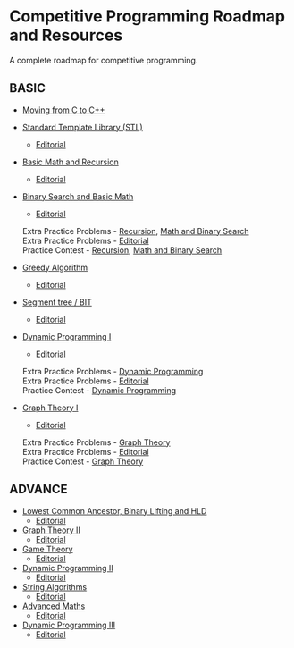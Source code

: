 # Competitive Programming Roadmap and Resources
A complete roadmap for competitive programming.

## BASIC

- [Moving from C to C++](/Basic/moving-from-c-to-cpp.md)
- [Standard Template Library (STL)](/Basic/stl-cpp.md)
  - [Editorial](/Basic/stl-recursive-and-basic-math-editorials.md)
- [Basic Math and Recursion](/Basic/Recursion-and-Basic-Maths.md)
  - [Editorial](/Basic/stl-recursive-and-basic-math-editorials.md)
- [Binary Search and Basic Math](/Basic/binary-search-and-basic-maths.md)
  - [Editorial](/Basic/editorial-binary-search-and-basic-maths.md)
  
  Extra Practice Problems - [Recursion](), [Math and Binary Search]()
  <br>
  Extra Practice Problems - [Editorial]()
  <br>
  Practice Contest - [Recursion](), [Math and Binary Search]()
- [Greedy Algorithm]()
  - [Editorial]()
- [Segment tree / BIT]()
  - [Editorial]()
- [Dynamic Programming I]()
  - [Editorial]()
  
  Extra Practice Problems - [Dynamic Programming]()
  <br>
  Extra Practice Problems - [Editorial]()
  <br>
  Practice Contest - [Dynamic Programming]()
- [Graph Theory I]()
  - [Editorial]()
  
  Extra Practice Problems - [Graph Theory]()
  <br>
  Extra Practice Problems - [Editorial]()
  <br>
  Practice Contest - [Graph Theory]()



## ADVANCE

- [Lowest Common Ancestor, Binary Lifting and HLD](/Advance/Lowest-Common-Ancestor-Binary-Lifting-and-HLD.md)
  - [Editorial]()
- [Graph Theory II]()
  - [Editorial]()
- [Game Theory]()
  - [Editorial]()
- [Dynamic Programming II]()
  - [Editorial]()
- [String Algorithms]()
  - [Editorial]()
- [Advanced Maths]()
  - [Editorial]()
- [Dynamic Programming III]()
  - [Editorial]()
